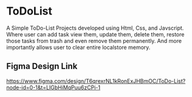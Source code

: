 # ToDoList
A Simple ToDo-List Projects developed using Html, Css, and Javscript. Where user can add task view them, update them, delete them, restore those tasks from trash and even remove them permanently. And more importantly allows user to clear entire localstore memory. 


## **Figma Design Link**
https://www.figma.com/design/T6qrexrNL1kRonExJHBmOC/ToDo-List?node-id=0-1&t=LIGbHiMqPuu6zCPi-1

